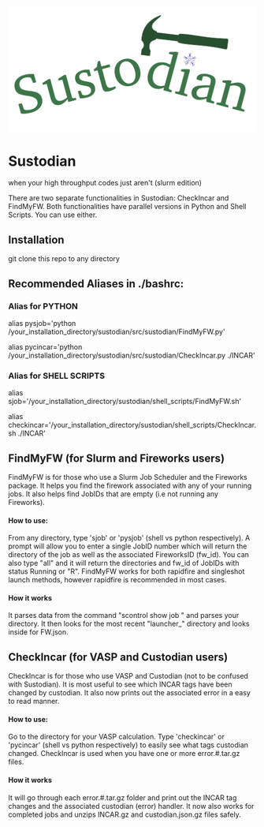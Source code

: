 ![Sustodian](https://github.com/wuz75/sustodian/blob/main/sus.png)

# Sustodian
when your high throughput codes just aren't (slurm edition)

There are two separate functionalities in Sustodian: CheckIncar and FindMyFW. Both functionalities have parallel versions in Python and Shell Scripts. You can use either.

## Installation
git clone this repo to any directory 


## Recommended Aliases in ./bashrc:

### Alias for PYTHON
alias pysjob='python /your_installation_directory/sustodian/src/sustodian/FindMyFW.py'

alias pycincar='python /your_installation_directory/sustodian/src/sustodian/CheckIncar.py ./INCAR'

### Alias for SHELL SCRIPTS
alias sjob='/your_installation_directory/sustodian/shell_scripts/FindMyFW.sh'

alias checkincar='/your_installation_directory/sustodian/shell_scripts/CheckIncar.sh ./INCAR'

## FindMyFW (for Slurm and Fireworks users)
FindMyFW is for those who use a Slurm Job Scheduler and the Fireworks package. It helps you find the firework associated with any of your running jobs. It also helps find JobIDs that are empty (i.e not running any Fireworks).

#### How to use:
From any directory, type 'sjob' or 'pysjob' (shell vs python respectively). A prompt will allow you to enter a single JobID number which will return the directory of the job as well as the associated FireworksID (fw_id). You can also type "all" and it will return the directories and fw_id of JobIDs with status Running or "R". FindMyFW works for both rapidfire and singleshot launch methods, however rapidfire is recommended in most cases.

#### How it works
It parses data from the command "scontrol show job <jobid>" and parses your directory. It then looks for the most recent "launcher_" directory and looks inside for FW.json.

## CheckIncar (for VASP and Custodian users)
CheckIncar is for those who use VASP and Custodian (not to be confused with Sustodian). It is most useful to see which INCAR tags have been changed by custodian. It also now prints out the associated error in a easy to read manner.

#### How to use:
Go to the directory for your VASP calculation. Type 'checkincar' or 'pycincar' (shell vs python respectively) to easily see what tags custodian changed. CheckIncar is used when you have one or more error.#.tar.gz files.

#### How it works
It will go through each error.#.tar.gz folder and print out the INCAR tag changes and the associated custodian (error) handler. It now also works for completed jobs and unzips INCAR.gz and custodian.json.gz files safely.


